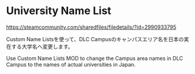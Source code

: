 # University Name List
https://steamcommunity.com/sharedfiles/filedetails/?id=2990933795

Custom Name Listsを使って、DLC Campusのキャンパスエリア名を日本の実在する大学名へ変更します。

Use Custom Name Lists MOD to change the Campus area names in DLC Campus to the names of actual universities in Japan.

